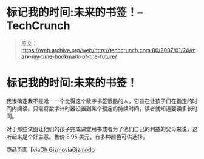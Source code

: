 # 标记我的时间:未来的书签！–TechCrunch

> 原文：<https://web.archive.org/web/http://techcrunch.com:80/2007/01/24/mark-my-time-bookmark-of-the-future/>

# 标记我的时间:未来的书签！

我很确定我不是唯一一个觉得这个数字书签很酷的人。它旨在让孩子们在指定的时间内阅读。只需将数字计时器设置到某个预定的持续时间，读者就知道要读多长时间。

对于那些试图让他们的孩子完成课堂用书或者为了他们自己的利益的父母来说，这听起来是个好主意。售价 8.95 美元，有多种颜色可供选择。

[商品页面](https://web.archive.org/web/20210227171031/http://www.mark-my-time.com/bookmark_product.asp)【via[Oh Gizmo](https://web.archive.org/web/20210227171031/http://www.ohgizmo.com/2007/01/24/mark-my-time-digital-bookmark/)via[Gizmodo](https://web.archive.org/web/20210227171031/http://gizmodo.com/gadgets/gadgets/markmytime-digital-bookmark-alienate-your-kid-in-one-easy-step-231115.php)